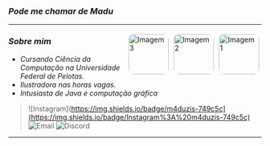 ### _Pode me chamar de Madu_

***

<img align="right" src="https://i.pinimg.com/736x/cd/93/d1/cd93d188acdd2d1d1e23928c223040ed.jpg" alt="Imagem 1" style="border-radius: 10px; margin: 5px;" width="80">
<img align="right" src="https://i.pinimg.com/736x/0c/48/45/0c484599544ba3c091889f3a22ebc821.jpg" alt="Imagem 2" style="border-radius: 10px; margin: 5px;" width="80">
<img align="right" src="https://i.pinimg.com/736x/08/38/11/083811dc9b70d869f8dbc4da29b00b9d.jpg" alt="Imagem 3" style="border-radius: 10px; margin: 5px;" width="80">

### _Sobre mim_
-  _Cursando Ciência da Computação na Universidade Federal de Pelotas._  
-  _Ilustradora nas horas vagas._  
- _Intusiasta de Java e computação gráfica_

> ![Instagram](https://img.shields.io/badge/m4duzis-749c5c](https://img.shields.io/badge/Instagram%3A%20m4duzis-749c5c)
![Email](https://img.shields.io/badge/Gmail%3A%20meacandia%40gmail.com-749c5c)
![Discord](https://img.shields.io/badge/Discord%3A%20alpac4-749c5c)


***
